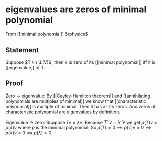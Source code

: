 # eigenvalues are zeros of minimal polynomial
From [[minimal polynomial]]
$\physics$
## Statement
Suppose $T \in \L(V)$, then $\lambda$ is zero of its [[minimal polynomial]] iff it is [[eigenvalue]] of $T$.

## Proof
Zero → eigenvalue:
By [[Cayley-Hamilton theorem]] and [[annihilating polynomials are multiples of minimal]] we know that [[characteristic polynomial]] is multiple of minimal. Then it has all its zeros. And zeros of characteristic polynomial are eigenvalues by definition.

Eigenvalue → zero:
Suppose $Tv = \lambda v$. Because $T^{n} v = \lambda^{n} v$ we get $p(T)v = p(\lambda)v$ where $p$ is the minimal polynomial.
So $p(T) = 0 \implies p(T)v = 0 \implies p(\lambda)v = 0 \implies p(\lambda) = 0$.